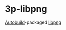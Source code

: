 # 3p-libpng

[Autobuild][]-packaged [libpng][]

[Autobuild]: https://wiki.secondlife.com/wiki/Autobuild 
[libpng]: http://www.libpng.org/pub/png/libpng.html 
